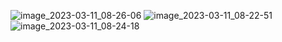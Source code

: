 ![image_2023-03-11_08-26-06](https://user-images.githubusercontent.com/91911515/224471351-a9f517ff-c41d-47f9-88c6-27c271a0fee9.png)
![image_2023-03-11_08-22-51](https://user-images.githubusercontent.com/91911515/224471352-c7f60b91-4c77-42ac-a324-8033b58a694f.png)
![image_2023-03-11_08-24-18](https://user-images.githubusercontent.com/91911515/224471354-41d5971d-04e7-4d9f-ac60-151a8f7efce8.png)
